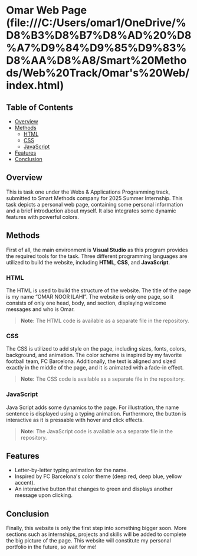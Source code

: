 # Omar Web Page (file:///C:/Users/omar1/OneDrive/%D8%B3%D8%B7%D8%AD%20%D8%A7%D9%84%D9%85%D9%83%D8%AA%D8%A8/Smart%20Methods/Web%20Track/Omar's%20Web/index.html)

## Table of Contents
- [Overview](#overview)
- [Methods](#methods)
  - [HTML](#html)
  - [CSS](#css)
  - [JavaScript](#javascript)
- [Features](#features)
- [Conclusion](#conclusion)

## Overview

This is task one under the Webs & Applications Programming track, submitted to Smart Methods company for 2025 Summer Internship. This task depicts a personal web page, containing some personal information and a brief introduction about myself. It also integrates some dynamic features with powerful colors. 

## Methods

First of all, the main environment is **Visual Studio** as this program provides the required tools for the task. Three different programming languages are utilized to build the website, including  **HTML**, **CSS**, and **JavaScript**.

### HTML

The HTML is used to build the structure of the website. The title of the page is my name “OMAR NOOR ILAHI”. The website is only one page, so it consists of only one head, body, and section, displaying welcome messages and who is Omar. 

> **Note:** The HTML code is available as a separate file in the repository.

### CSS

The CSS is utilized to add style on the page, including sizes, fonts, colors, background, and animation. The color scheme is inspired by my favorite football team, FC Barcelona. Additionally, the text is aligned and sized exactly in the middle of the page, and it is animated with a fade-in effect. 

> **Note:** The CSS code is available as a separate file in the repository.

### JavaScript

Java Script adds some dynamics to the page. For illustration, the name sentence is displayed using a typing animation. Furthermore, the button is interactive as it is pressable with hover and click effects. 

> **Note:** The JavaScript code is available as a separate file in the repository.

## Features

- Letter-by-letter typing animation for the name.
- Inspired by FC Barcelona's color theme (deep red, deep blue, yellow accent).
- An interactive button that changes to green and displays another message upon clicking.

## Conclusion

Finally, this website is only the first step into something bigger soon. More sections such as internships, projects and skills will be added to complete the big picture of the page. This website will constitute my personal portfolio in the future, so wait for me! 
